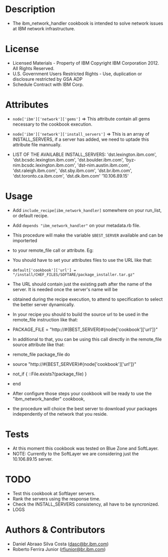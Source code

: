 Description
===========
* The ibm_network_handler cookbook is intended to solve network issues at IBM network infrastructure.

License
===========
* Licensed Materials - Property of IBM Copyright IBM Corporation 2012. All Rights Reserved.
* U.S. Government Users Restricted Rights - Use, duplication or disclosure restricted by GSA ADP
* Schedule Contract with IBM Corp.

Attributes
===========
* ``node['ibm']['network']['gems']``            => This attribute contain all gems necessary to the cookbook execution.
* ``node['ibm']['network']['install_servers']`` => This is an array of INSTALL_SERVERS, if a server has added, we need to uptade this attribute file mannually.

* LIST OF THE AVAILABLE INSTALL_SERVERS:
  'dst.lexington.ibm.com', 
  'dst.bcsdc.lexington.ibm.com',
  'dst.boulder.ibm.com',
  'byz-nim.bcsdc.lexington.ibm.com',
  'dst-nim.austin.ibm.com',
  'dst.raleigh.ibm.com',
  'dst.sby.ibm.com',
  'dst.br.ibm.com',
  'dst.toronto.ca.ibm.com',
  'dst.dk.ibm.com'
  '10.106.89.15'

Usage
===========
* Add ``include_recipe[ibm_network_handler]`` somewhere on your run_list, or default recipe.
* Add ``depends "ibm_network_handler"`` on your metadata.rb file.

* This procedure will make the variable ``$BEST_SERVER`` available and can be importerted
* to your remote_file call or attribute. Eg:

* You should have to set your attributes files to use the URL like that:
* ``default['cookbook']['url'] = "/install/CHEF_FILES/SOFTARE/package_installer.tar.gz"``
* The URL should contain just the existing path after the name of the server. It is needed once the server's name will be
* obtained during the recipe execution, to attend to specification to select the better server  dynamically.

* In your recipe you should to build the source url to be used in the remote_file instruction like that:
* PACKAGE_FILE = "http://#{BEST_SERVER}#{node['cookbook']['url']}"

* In additional to that, you can be using this call directly in the remote_file source attribute like that:
*  remote_file package_file do
*    source "http://#{BEST_SERVER}#{node['cookbook']['url']}"
*    not_if { ::File.exists?(package_file) }
*  end

* After configure those steps your cookbook will be ready to use the "ibm_network_handler" cookbook, 
* the procedure will choice the best server to download your packages independently of the network that you reside.


Tests
===========
* At this moment this cookbook was tested on Blue Zone and SoftLayer.
* NOTE: Currently to the SoftLayer we are considering just the 10.106.89.15 server.


TODO
===========
* Test this cookbook at Softlayer servers.
* Rank the servers using the response time.
* Check the INSTALL_SERVERS consistency, all have to be syncronized.
* LOGS

Authors & Contributors
======================
* Daniel Abraao Silva Costa (dasc@br.ibm.com)
* Roberto Ferrira Junior (rfjunior@br.ibm.com)
